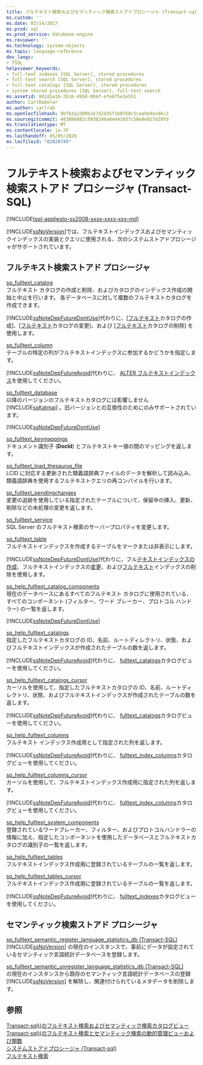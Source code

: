 ```yaml
---
title: フルテキスト検索およびセマンティック検索ストアドプロシージャ (Transact-sql) |Microsoft Docs
ms.custom: ''
ms.date: 03/14/2017
ms.prod: sql
ms.prod_service: database-engine
ms.reviewer: ''
ms.technology: system-objects
ms.topic: language-reference
dev_langs:
- TSQL
helpviewer_keywords:
- full-text indexes [SQL Server], stored procedures
- full-text search [SQL Server], stored procedures
- full-text catalogs [SQL Server], stored procedures
- system stored procedures [SQL Server], full-text search
ms.assetid: 0d185a16-2b16-4958-884f-efe675e2e551
author: CarlRabeler
ms.author: carlrab
ms.openlocfilehash: 9bfb3a2309b2e7d2d35f1b8f68c5caa9e9ac66c2
ms.sourcegitcommit: 4d3896882c5930248a6e441937c50e8e027d29fd
ms.translationtype: MT
ms.contentlocale: ja-JP
ms.lasthandoff: 05/05/2020
ms.locfileid: "82820749"
---
```

# <a name="full-text-search-and-semantic-search-stored-procedures-transact-sql"></a>フルテキスト検索およびセマンティック検索ストアド プロシージャ (Transact-SQL)
[!INCLUDE[tsql-appliesto-ss2008-xxxx-xxxx-xxx-md](../../includes/tsql-appliesto-ss2008-xxxx-xxxx-xxx-md.md)]

  [!INCLUDE[ssNoVersion](../../includes/ssnoversion-md.md)]では、フルテキストインデックスおよびセマンティックインデックスの実装とクエリに使用される、次のシステムストアドプロシージャがサポートされています。  
  
## <a name="full-text-search-stored-procedures"></a>フルテキスト検索ストアド プロシージャ  
 [sp_fulltext_catalog](../../relational-databases/system-stored-procedures/sp-fulltext-catalog-transact-sql.md)  
 フルテキスト カタログの作成と削除、およびカタログのインデックス作成の開始と中止を行います。 各データベースに対して複数のフルテキストカタログを作成できます。  
  
 [!INCLUDE[ssNoteDepFutureDontUse](../../includes/ssnotedepfuturedontuse-md.md)]代わりに、[[フルテキスト](../../t-sql/statements/create-fulltext-catalog-transact-sql.md)カタログの作成]、[[フルテキスト](../../t-sql/statements/alter-fulltext-catalog-transact-sql.md)カタログの変更]、および [[フルテキスト](../../t-sql/statements/drop-fulltext-catalog-transact-sql.md)カタログの削除] を使用します。  
  
 [sp_fulltext_column](../../relational-databases/system-stored-procedures/sp-fulltext-column-transact-sql.md)  
 テーブルの特定の列がフルテキストインデックスに参加するかどうかを指定します。  
  
 [!INCLUDE[ssNoteDepFutureAvoid](../../includes/ssnotedepfutureavoid-md.md)]代わりに、 [ALTER フルテキストインデックス](../../t-sql/statements/alter-fulltext-index-transact-sql.md)を使用してください。  
  
 [sp_fulltext_database](../../relational-databases/system-stored-procedures/sp-fulltext-database-transact-sql.md)  
 以降のバージョンのフルテキストカタログには影響しません [!INCLUDE[ssKatmai](../../includes/sskatmai-md.md)] 。旧バージョンとの互換性のためにのみサポートされています。  
  
 [!INCLUDE[ssNoteDepFutureDontUse](../../includes/ssnotedepfuturedontuse-md.md)]  
  
 [sp_fulltext_keymappings](../../relational-databases/system-stored-procedures/sp-fulltext-keymappings-transact-sql.md)  
 ドキュメント識別子 (**DocId**) とフルテキストキー値の間のマッピングを返します。  
  
 [sp_fulltext_load_thesaurus_file](../../relational-databases/system-stored-procedures/sp-fulltext-load-thesaurus-file-transact-sql.md)  
 LCID に対応する更新された類義語辞典ファイルのデータを解析して読み込み、類義語辞典を使用するフルテキストクエリの再コンパイルを行います。  
  
 [sp_fulltext_pendingchanges](../../relational-databases/system-stored-procedures/sp-fulltext-pendingchanges-transact-sql.md)  
 変更の追跡を使用している指定されたテーブルについて、保留中の挿入、更新、削除などの未処理の変更を返します。  
  
 [sp_fulltext_service](../../relational-databases/system-stored-procedures/sp-fulltext-service-transact-sql.md)  
 SQL Server のフルテキスト検索のサーバープロパティを変更します。  
  
 [sp_fulltext_table](../../relational-databases/system-stored-procedures/sp-fulltext-table-transact-sql.md)  
 フルテキストインデックスを作成するテーブルをマークまたは非表示にします。  
  
 [!INCLUDE[ssNoteDepFutureDontUse](../../includes/ssnotedepfuturedontuse-md.md)]代わりに、フル[テキストインデックスの作成](../../t-sql/statements/create-fulltext-index-transact-sql.md)、フルテキストインデックスの[変更](../../t-sql/statements/alter-fulltext-index-transact-sql.md)、および[フルテキスト](../../t-sql/statements/drop-fulltext-index-transact-sql.md)インデックスの削除を使用します。  
  
 [sp_help_fulltext_catalog_components](../../relational-databases/system-stored-procedures/sp-help-fulltext-catalog-components-transact-sql.md)  
 現在のデータベースにあるすべてのフルテキスト カタログに使用されている、すべてのコンポーネント (フィルター、ワード ブレーカー、プロトコル ハンドラー) の一覧を返します。  
  
 [!INCLUDE[ssNoteDepFutureDontUse](../../includes/ssnotedepfuturedontuse-md.md)]  
  
 [sp_help_fulltext_catalogs](../../relational-databases/system-stored-procedures/sp-help-fulltext-catalogs-transact-sql.md)  
 指定したフルテキストカタログの ID、名前、ルートディレクトリ、状態、およびフルテキストインデックスが作成されたテーブルの数を返します。  
  
 [!INCLUDE[ssNoteDepFutureAvoid](../../includes/ssnotedepfutureavoid-md.md)]代わりに、 [fulltext_catalogs](../../relational-databases/system-catalog-views/sys-fulltext-catalogs-transact-sql.md)カタログビューを使用してください。  
  
 [sp_help_fulltext_catalogs_cursor](../../relational-databases/system-stored-procedures/sp-help-fulltext-catalogs-cursor-transact-sql.md)  
 カーソルを使用して、指定したフルテキストカタログの ID、名前、ルートディレクトリ、状態、およびフルテキストインデックスが作成されたテーブルの数を返します。  
  
 [!INCLUDE[ssNoteDepFutureAvoid](../../includes/ssnotedepfutureavoid-md.md)]代わりに、 [fulltext_catalogs](../../relational-databases/system-catalog-views/sys-fulltext-catalogs-transact-sql.md)カタログビューを使用してください。  
  
 [sp_help_fulltext_columns](../../relational-databases/system-stored-procedures/sp-help-fulltext-columns-transact-sql.md)  
 フルテキスト インデックス作成用として指定された列を返します。  
  
 [!INCLUDE[ssNoteDepFutureAvoid](../../includes/ssnotedepfutureavoid-md.md)]代わりに、 [fulltext_index_columns](../../relational-databases/system-catalog-views/sys-fulltext-index-columns-transact-sql.md)カタログビューを使用してください。  
  
 [sp_help_fulltext_columns_cursor](../../relational-databases/system-stored-procedures/sp-help-fulltext-columns-cursor-transact-sql.md)  
 カーソルを使用して、フルテキストインデックス作成用に指定された列を返します。  
  
 [!INCLUDE[ssNoteDepFutureAvoid](../../includes/ssnotedepfutureavoid-md.md)]代わりに、 [fulltext_index_columns](../../relational-databases/system-catalog-views/sys-fulltext-index-columns-transact-sql.md)カタログビューを使用してください。  
  
 [sp_help_fulltext_system_components](../../relational-databases/system-stored-procedures/sp-help-fulltext-system-components-transact-sql.md)  
 登録されているワードブレーカー、フィルター、およびプロトコルハンドラーの情報に加え、指定したコンポーネントを使用したデータベースとフルテキストカタログの識別子の一覧を返します。  
  
 [sp_help_fulltext_tables](../../relational-databases/system-stored-procedures/sp-help-fulltext-tables-transact-sql.md)  
 フルテキストインデックス作成用に登録されているテーブルの一覧を返します。  
  
 [sp_help_fulltext_tables_cursor](../../relational-databases/system-stored-procedures/sp-help-fulltext-tables-cursor-transact-sql.md)  
 フルテキストインデックス作成用に登録されているテーブルの一覧を返します。  
  
 [!INCLUDE[ssNoteDepFutureAvoid](../../includes/ssnotedepfutureavoid-md.md)]代わりに、 [fulltext_indexes](../../relational-databases/system-catalog-views/sys-fulltext-indexes-transact-sql.md)カタログビューを使用してください。  
  
## <a name="semantic-search-stored-procedures"></a>セマンティック検索ストアド プロシージャ  
 [sp_fulltext_semantic_register_language_statistics_db &#40;Transact-SQL&#41;](../../relational-databases/system-stored-procedures/sp-fulltext-semantic-register-language-statistics-db-transact-sql.md)  
 [!INCLUDE[ssNoVersion](../../includes/ssnoversion-md.md)] の現在のインスタンスで、事前にデータが設定されているセマンティック言語統計データベースを登録します。  
  
 [sp_fulltext_semantic_unregister_language_statistics_db &#40;Transact-SQL&#41;](../../relational-databases/system-stored-procedures/sp-fulltext-semantic-unregister-language-statistics-db-transact-sql.md)  
 の現在のインスタンスから既存のセマンティック言語統計データベースの登録 [!INCLUDE[ssNoVersion](../../includes/ssnoversion-md.md)] を解除し、関連付けられているメタデータを削除します。  
  
## <a name="see-also"></a>参照  
 [Transact-sql&#41;&#40;のフルテキスト検索およびセマンティック検索カタログビュー](../../relational-databases/system-catalog-views/full-text-search-and-semantic-search-catalog-views-transact-sql.md)   
 [Transact-sql&#41;&#40;のフルテキスト検索とセマンティック検索の動的管理ビューおよび関数](../../relational-databases/system-dynamic-management-views/full-text-and-semantic-search-dynamic-management-views-functions.md)   
 [システムストアドプロシージャ &#40;Transact-sql&#41;](../../relational-databases/system-stored-procedures/system-stored-procedures-transact-sql.md)   
 [フルテキスト検索](../../relational-databases/search/full-text-search.md)  
  
  
